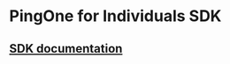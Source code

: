 # PingOne for Individuals SDK

## [SDK documentation](https://apidocs.pingidentity.com/pingone/native-sdks/v1/api/#pingone-shocard-server-sdk)
